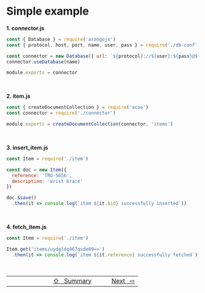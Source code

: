 # Simple example

**1. connector.js**
```javascript
const { Database } = require('arangojs')
const { protocol, host, port, name, user, pass } = require('./db-conf')

const connector = new Database({ url: `${protocol}://${user}:${pass}@${host}:${port}` })
connector.useDatabase(name)

module.exports = connector
```

<br>

**2. item.js**
```javascript
const { createDocumentCollection } = require('acoa')
const connector = require('./connector')

module.exports = createDocumentCollection(connector, 'items')
```

<br>

**3. insert_item.js**
```javascript
const Item = require('./item')

const doc = new Item({
  reference: 'TRU-5656',
  description: 'wrist brace'
})

doc.$save()
  .then(it => console.log(`item ${it.$id} successfully inserted`))
```

<br>

**4. fetch_item.js**
```javascript
const Item = require('./item')

Item.get('items/uydgldq467qsde89==')
  .then(it => console.log(`item ${it.reference} successfully fetched`))
```

<br>

<table width="100%">
  <tr>
    <td width="33%">
      &nbsp;
    </td>
    <td width="*" align="center">
      <a href="summary.md">⇧&nbsp;&nbsp;&nbsp;Summary</a>
    </td>
    <td width="33%" align="right">
      <a href="advance_example.md">Next&nbsp;&nbsp;&nbsp;⇨</a>
    </td>
  </tr>
</table>
